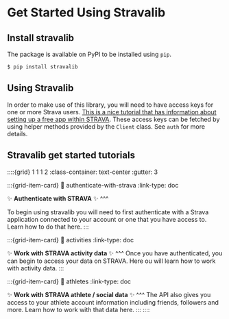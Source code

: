 # Get Started Using Stravalib

## Install stravalib

The package is available on PyPI to be installed using `pip`.

```bash
$ pip install stravalib
```

## Using Stravalib
In order to make use of this library, you will need to have access keys for one or more Strava users. [This is a nice tutorial that has information about
setting up a free app within STRAVA](https://medium.com/analytics-vidhya/accessing-user-data-via-the-strava-api-using-stravalib-d5bee7fdde17).
These access keys can be fetched by using helper methods provided by the `Client` class.
See `auth` for more details.

## Stravalib get started tutorials

::::{grid} 1 1 1 2
:class-container: text-center
:gutter: 3

:::{grid-item-card}
:link: authenticate-with-strava
:link-type: doc

✨ **Authenticate with STRAVA** ✨
^^^

To begin using stravalib you will need to first authenticate with
a Strava application connected to your account or one that you
have access to. Learn how to do that here.
:::

:::{grid-item-card}
:link: activities
:link-type: doc

✨ **Work with STRAVA activity data** ✨
^^^
Once you have authenticated, you can begin to access your data
on STRAVA. Here ou will learn how to work with activity data.
:::

:::{grid-item-card}
:link: athletes
:link-type: doc

✨ **Work with STRAVA athlete / social data** ✨
^^^
The API also gives you access to your athlete account information including
friends, followers and more. Learn how to work with that data here.
:::
::::





